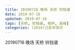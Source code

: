 ```yaml
---
title: 20190716 晚场 天桥 铃铛谱
date: 2019-07-16
updated: 2019-07-16
tags: [天桥, 铃铛谱, 相声, 高峰]
categories: (2019)己亥年场次
---
```

20190716 晚场 天桥 铃铛谱